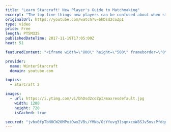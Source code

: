 ```yaml
---
title: "Learn Starcraft! New Player's Guide to Matchmaking"
excerpt: "The top five things new players can be confused about when starting off playing Starcraft 2!"
originalUrl: https://youtube.com/watch?v=bhDsd2coZpI
type: video
price: Free
length: PT5M33S
publishedDateTime: 2017-11-19T17:05:00Z
heat: 51

featuredContent: "<iframe width=\"800\" height=\"500\" frameborder=\"0\" src=\"https://www.youtube.com/embed/bhDsd2coZpI\" allow=\"accelerometer; autoplay; encrypted-media; gyroscope; picture-in-picture\" allowfullscreen></iframe>"

provider:
  name: WinterStarcraft
  domain: youtube.com

topics:
  - StarCraft 2

images:
  - url: https://i.ytimg.com/vi/bhDsd2coZpI/maxresdefault.jpg
    width: 1280
    height: 720
    isCached: true

secured: "jvbx0fpTbN0CW20MPxiOwx2VBs/YMNo/GtYfuvg31sqnxcxW8SJv5nvzPfdqgt0EPEiC4hc6E9BDpMOAZtSWVVXzrqJ/w/k84p2VC2dWFNC63VxHvpwEwNAr9aPZDXpXD3Kj0bSoeUEYh9fU+bN29he/W6Q8nrwWFyA+Q87UBPwuZfHQYgKgsMQIxT8ICC3E4ZqOLM2Q26St1XRqoD1yJdFQc75bW1ZFVl2CbNYtewX3jIfJXT8B7LewbodjoHTKL8WE9SIjQGRke3ZlamwnnZt6ScRUbGl4DMJ0mapvpdMG8eUwZPjoDw+K6fnQ5pwp8wcXblXBW+gHUlgFmW+RW5fkeh8WuzJzEjyUIqg52XSTkFbaO9jCARuvvgTjS79k2PtKSHHeEUnsUsuFjfVzIrBCpMP2ntWKcPeLaN/5HVA=;VHRObmArSFaBFoO39bbimg=="
---
```


